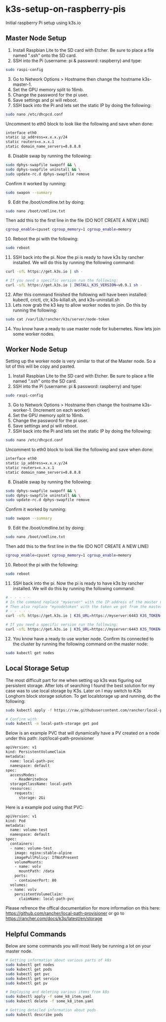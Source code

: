 # k3s-setup-on-raspberry-pis

Initial raspberry Pi setup using k3s.io

## Master Node Setup

1.  Install Raspbian Lite to the SD card with Etcher. Be sure to place a file named ".ssh" onto the SD card.
2.  SSH into the Pi (username: pi & password: raspberry) and type:
```bash
sudo raspi-config
```
3. Go to Network Options > Hostname then change the hostname k3s-master-1.
4. Set the GPU memory split to 16mb.
5. Change the password for the pi user.
6. Save settings and pi will reboot.
7. SSH back into the Pi and lets set the static IP by doing the following:
```bash
sudo nano /etc/dhcpcd.conf
```
Uncomment to eth0 block to look like the following and save when done:
```bash
interface eth0
static ip_address=x.x.x.y/24
static routers=x.x.x.1
static domain_name_servers=8.8.8.8
```
8. Disable swap by running the following:
```bash
sudo dphys-swapfile swapoff && \
sudo dphys-swapfile uninstall && \
sudo update-rc.d dphys-swapfile remove
```
Confirm it worked by running:
```bash
sudo swapon --summary
```
9. Edit the /boot/cmdline.txt by doing:
```bash
sudo nano /boot/cmdline.txt
```
Then add this to the first line in the file (DO NOT CREATE A NEW LINE)
```bash
cgroup_enable=cpuset cgroup_memory=1 cgroup_enable=memory
```
10. Reboot the pi with the following:
```bash
sudo reboot
```
11. SSH back into the pi. Now the pi is ready to have k3s by rancher installed. We will do this by running the following command:
```bash
curl -sfL https://get.k3s.io | sh -

# If you need a specific version run the following:
curl -sfL https://get.k3s.io | INSTALL_K3S_VERSION=v0.9.1 sh -
```
12. After this command finished the following will have been installed: kubectl, crictl, ctr, k3s-killall.sh, and k3s-uninstall.sh
13. Lets now grab the k3 key to allow worker nodes to join. Do this by running the following:
```bash
sudo cat /var/lib/rancher/k3s/server/node-token
```
14. You know have a ready to use master node for kubernetes. Now lets join some worker nodes.

## Worker Node Setup

Setting up the worker node is very similar to that of the Master node. So a lot of this will be copy and pasted.

1.  Install Raspbian Lite to the SD card with Etcher. Be sure to place a file named ".ssh" onto the SD card.
2.  SSH into the Pi (username: pi & password: raspberry) and type:
```bash
sudo raspi-config
```
3. Go to Network Options > Hostname then change the hostname k3s-worker-1. (Increment on each worker)
4. Set the GPU memory split to 16mb.
5. Change the password for the pi user.
6. Save settings and pi will reboot.
7. SSH back into the Pi and lets set the static IP by doing the following:
```bash
sudo nano /etc/dhcpcd.conf
```
Uncomment to eth0 block to look like the following and save when done:
```bash
interface eth0
static ip_address=x.x.x.y/24
static routers=x.x.x.1
static domain_name_servers=8.8.8.8
```
8. Disable swap by running the following:
```bash
sudo dphys-swapfile swapoff && \
sudo dphys-swapfile uninstall && \
sudo update-rc.d dphys-swapfile remove
```
Confirm it worked by running:
```bash
sudo swapon --summary
```
9. Edit the /boot/cmdline.txt by doing:
```bash
sudo nano /boot/cmdline.txt
```
Then add this to the first line in the file (DO NOT CREATE A NEW LINE)
```bash
cgroup_enable=cpuset cgroup_memory=1 cgroup_enable=memory
```
10. Reboot the pi with the following:
```bash
sudo reboot
```
11. SSH back into the pi. Now the pi is ready to have k3s by rancher installed. We will do this by running the following command:
```bash
# - - - - - 
# In the command replace "myserver" with the IP address of the master node
# Then also replace "mynodetoken" with the token we got from the master node when we ran the cat command.
# - - - - - 
curl -sfL https://get.k3s.io | K3S_URL=https://myserver:6443 K3S_TOKEN=mynodetoken sh -

# If you need a specific version run the following:
curl -sfL https://get.k3s.io | K3S_URL=https://myserver:6443 K3S_TOKEN=mynodetoken INSTALL_K3S_VERSION=v0.9.1 sh -
```
12. You know have a ready to use worker node. Confirm its connected to the cluster by running the following command on the master node:
```bash
sudo kubectl get nodes
```

## Local Storage Setup

The most difficult part for me when setting up k3s was figuring out persistent storage. After lots of searching I found the best solution for my case was to use local storage by K3s. Later on I may switch to K3s Longhorn block storage solution. To get localstorage up and running, do the following:

```bash
sudo kubectl apply -f https://raw.githubusercontent.com/rancher/local-path-provisioner/master/deploy/local-path-storage.yaml

# Confirm with
sudo kubectl -n local-path-storage get pod
```

Below is an example PVC that will dynamically have a PV created on a node under this path: /opt/local-path-provisioner
```bash
apiVersion: v1
kind: PersistentVolumeClaim
metadata:
  name: local-path-pvc
  namespace: default
spec:
  accessModes:
    - ReadWriteOnce
  storageClassName: local-path
  resources:
    requests:
      storage: 2Gi
```

Here is a example pod using that PVC:
```bash
apiVersion: v1
kind: Pod
metadata:
  name: volume-test
  namespace: default
spec:
  containers:
  - name: volume-test
    image: nginx:stable-alpine
    imagePullPolicy: IfNotPresent
    volumeMounts:
    - name: volv
      mountPath: /data
    ports:
    - containerPort: 80
  volumes:
  - name: volv
    persistentVolumeClaim:
      claimName: local-path-pvc
```

Please refrence the offical documentation for more information on this here: https://github.com/rancher/local-path-provisioner or go to https://rancher.com/docs/k3s/latest/en/storage

## Helpful Commands

Below are some commands you will most likely be running a lot on your master node.

```bash
# Getting information about various parts of k8s
sudo kubectl get nodes
sudo kubectl get pods
sudo kubectl get pvc
sudo kubectl get service
sudo kubectl get pv
```

```bash
# Deploying and deleting various items from k8s
sudo kubectl apply -f some_k8_item.yaml
sudo kubectl delete -f some_k8_item.yaml
```

```bash
# Getting detailed information about pods
sudo kubectl describe pods
```
